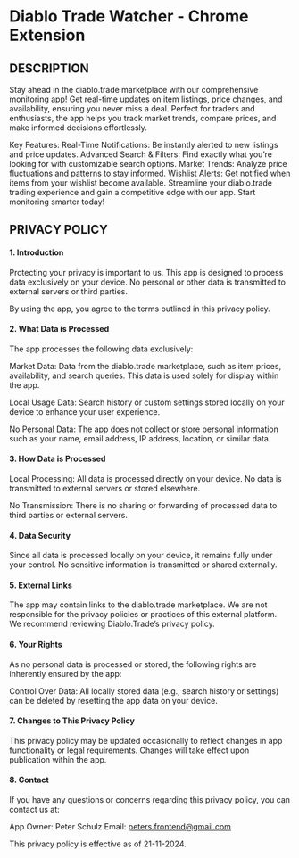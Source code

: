 # Diablo Trade Watcher - Chrome Extension


## DESCRIPTION

Stay ahead in the diablo.trade marketplace with our comprehensive monitoring app! Get real-time updates on item listings, price changes, and availability, ensuring you never miss a deal. Perfect for traders and enthusiasts, the app helps you track market trends, compare prices, and make informed decisions effortlessly.

Key Features:
Real-Time Notifications: Be instantly alerted to new listings and price updates.
Advanced Search & Filters: Find exactly what you’re looking for with customizable search options.
Market Trends: Analyze price fluctuations and patterns to stay informed.
Wishlist Alerts: Get notified when items from your wishlist become available.
Streamline your diablo.trade trading experience and gain a competitive edge with our app. Start monitoring smarter today!

## PRIVACY POLICY

#### 1. Introduction
Protecting your privacy is important to us. This app is designed to process data exclusively on your device. No personal or other data is transmitted to external servers or third parties.

By using the app, you agree to the terms outlined in this privacy policy.

#### 2. What Data is Processed
The app processes the following data exclusively:

Market Data: Data from the diablo.trade marketplace, such as item prices, availability, and search queries. This data is used solely for display within the app.

Local Usage Data: Search history or custom settings stored locally on your device to enhance your user experience.

No Personal Data: The app does not collect or store personal information such as your name, email address, IP address, location, or similar data.

#### 3. How Data is Processed
Local Processing: All data is processed directly on your device. No data is transmitted to external servers or stored elsewhere.

No Transmission: There is no sharing or forwarding of processed data to third parties or external servers.

#### 4. Data Security
Since all data is processed locally on your device, it remains fully under your control. No sensitive information is transmitted or shared externally.

#### 5. External Links
The app may contain links to the diablo.trade marketplace. We are not responsible for the privacy policies or practices of this external platform. We recommend reviewing Diablo.Trade’s privacy policy.

#### 6. Your Rights
As no personal data is processed or stored, the following rights are inherently ensured by the app:

Control Over Data:
All locally stored data (e.g., search history or settings) can be deleted by resetting the app data on your device.

#### 7. Changes to This Privacy Policy
This privacy policy may be updated occasionally to reflect changes in app functionality or legal requirements. Changes will take effect upon publication within the app.

#### 8. Contact
If you have any questions or concerns regarding this privacy policy, you can contact us at:

App Owner: Peter Schulz
Email: peters.frontend@gmail.com

This privacy policy is effective as of 21-11-2024.